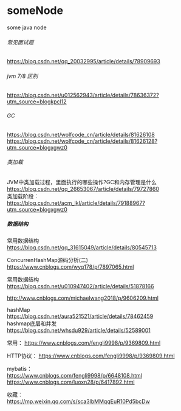 # someNode
some java node
###### 常见面试题
  https://blog.csdn.net/qq_20032995/article/details/78909693
###### jvm 7/8 区别
  https://blog.csdn.net/u012562943/article/details/78636372?utm_source=blogkpcl12
###### GC
  https://blog.csdn.net/wolfcode_cn/article/details/81626108  
  https://blog.csdn.net/wolfcode_cn/article/details/81626128?utm_source=blogxgwz0
###### 类加载
  JVM中类加载过程，里面执行的哪些操作?GC和内存管理是什么  
  https://blog.csdn.net/qq_26653067/article/details/79727860  
  类加载阶段：  
  https://blog.csdn.net/acm_lkl/article/details/79188967?utm_source=blogxgwz0
  ##### 数据结构
  常用数据结构  
  https://blog.csdn.net/qq_31615049/article/details/80545713
  
  ConcurrenHashMap源码分析(二)  
  https://www.cnblogs.com/wyq178/p/7897065.html  
  
  常用数据结构  
  https://blog.csdn.net/u010947402/article/details/51878166
  
  http://www.cnblogs.com/michaelwang2018/p/9606209.html  
  
  hashMap  
  https://blog.csdn.net/aura521521/article/details/78462459  
  hashmap底层和并发    
  https://blog.csdn.net/whsdu929/article/details/52589001
  
  常用：
  https://www.cnblogs.com/fengli9998/p/9369809.html  
  
  HTTP协议： 
  https://www.cnblogs.com/fengli9998/p/9369809.html
  
  mybatis：  
  https://www.cnblogs.com/fengli9998/p/6648108.html   
  https://www.cnblogs.com/luoxn28/p/6417892.html  
  
  收藏：  
    https://mp.weixin.qq.com/s/sca3lbMMqqEuR10Pd5bcDw
